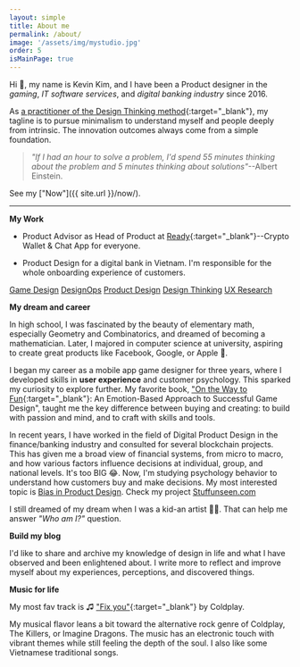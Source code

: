 ```yaml
---
layout: simple
title: About me
permalink: /about/
image: '/assets/img/mystudio.jpg'
order: 5
isMainPage: true
---
```


Hi 👋, my name is Kevin Kim, and I have been a Product designer in the *gaming*, *IT software services*, and *digital banking industry* since 2016.


As [a practitioner of the Design Thinking method](https://www.credly.com/badges/d7ba6db5-ff1a-42e8-b854-ae6d3e8028a8){:target="_blank"}, my tagline is to pursue minimalism to understand myself and people deeply from intrinsic. The innovation outcomes always come from a simple foundation.

> _"If I had an hour to solve a problem, I'd spend 55 minutes thinking about the problem and 5 minutes thinking about solutions"_--Albert Einstein.

See my ["Now"]({{ site.url }}/now/).

***

**My Work**

- Product Advisor as Head of Product at [Ready](https://ready.io){:target="_blank"}--Crypto Wallet & Chat App for everyone.

- Product Design for a digital bank in Vietnam. I'm responsible for the whole onboarding experience of customers.


<div class="post-tags">
    <a href="{{ site.url }}/tags/#game-design" class="post-tags__tag">Game Design</a>                 
    <a href="{{ site.url }}/tags/#design-ops" class="post-tags__tag">DesignOps</a>
    <a href="{{ site.url }}/tags/#product-design" class="post-tags__tag">Product Design</a>
    <a href="{{ site.url }}/tags/#design-thinking" class="post-tags__tag">Design Thinking</a>
    <a href="{{ site.url }}/tags/#ux-research" class="post-tags__tag">UX Research</a>
</div>

**My dream and career**

In high school, I was fascinated by the beauty of elementary math, especially Geometry and Combinatorics, and dreamed of becoming a mathematician. Later, I majored in computer science at university, aspiring to create great products like Facebook, Google, or Apple 🫠.

I began my career as a mobile app game designer for three years, where I developed skills in **user experience** and customer psychology. This sparked my curiosity to explore further. My favorite book, ["On the Way to Fun](https://www.amazon.com/Way-Fun-Emotion-Based-Approach-Successful/dp/1568815824){:target="_blank"}: An Emotion-Based Approach to Successful Game Design", taught me the key difference between buying and creating: to build with passion and mind, and to craft with skills and tools.

In recent years, I have worked in the field of Digital Product Design in the finance/banking industry and consulted for several blockchain projects. This has given me a broad view of financial systems, from micro to macro, and how various factors influence decisions at individual, group, and national levels. It's too BIG 😂. Now, I'm studying psychology behavior to understand how customers buy and make decisions. My most interested topic is [Bias in Product Design](/research/2023-12-13-bias). Check my project [Stuffunseen.com](https://stuffunseen.com/)

I still dreamed of my dream when I was a kid-an artist 🧑‍🎨. That can help me answer *"Who am I?"* question.

**Build my blog**

I'd like to share and archive my knowledge of design in life and what I have observed and been enlightened about. I write more to reflect and improve myself about my experiences, perceptions, and discovered things.

**Music for life**

My most fav track is ♫ ["Fix you"](https://open.spotify.com/track/7LVHVU3tWfcxj5aiPFEW4Q?si=bb571cb38d7b4565"){:target="_blank"} by Coldplay.

My musical flavor leans a bit toward the alternative rock genre of Coldplay, The Killers, or Imagine Dragons. The music has an electronic touch with vibrant themes while still feeling the depth of the soul. I also like some Vietnamese traditional songs.